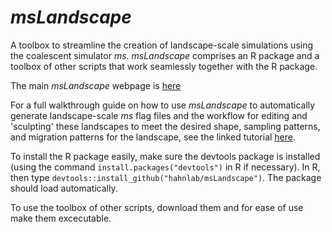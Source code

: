 # *msLandscape*
A toolbox to streamline the creation of landscape-scale simulations using the coalescent simulator *ms*.
*msLandscape* comprises an R package and a toolbox of other scripts that work seamlessly together with the R package.

The main *msLandscape* webpage is <a href="https://hahnlab.github.io/msLandscape/">here</a>

For a full walkthrough guide on how to use *msLandscape* to automatically generate landscape-scale *ms* flag files and the workflow
for editing and 'sculpting' these landscapes to meet the desired shape, sampling patterns, and migration patterns for the
landscape, see the linked tutorial <a href="https://hahnlab.github.io/msLandscape/msLandscape_plotSculpt_tutorial_033017.html">here</a>. 

To install the R package easily, make sure the devtools package is installed (using the command ```install.packages("devtools")``` in R if necessary). In R, then type ```devtools::install_github("hahnlab/msLandscape")```. The package should load automatically.

To use the toolbox of other scripts, download them and for ease of use make them excecutable.
